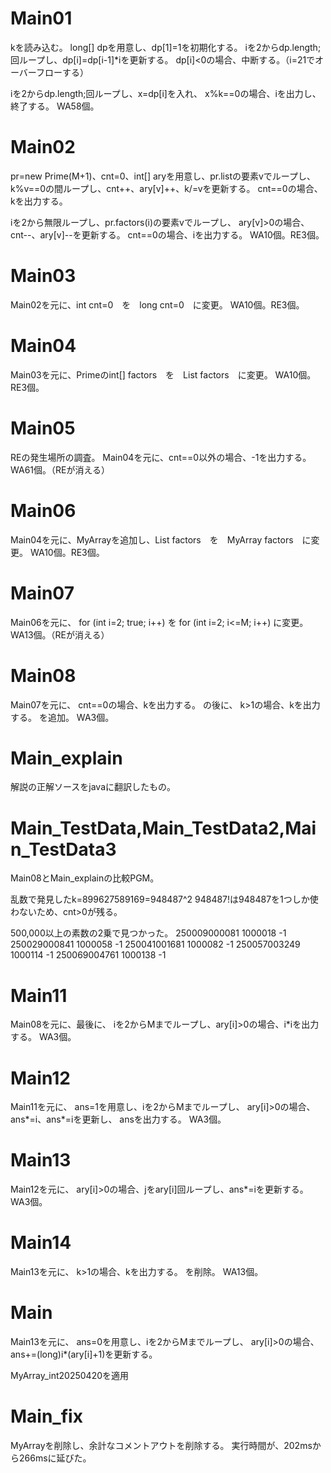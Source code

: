 # Main01
kを読み込む。
long[] dpを用意し、dp[1]=1を初期化する。
iを2からdp.length;回ループし、dp[i]=dp[i-1]*iを更新する。
dp[i]<0の場合、中断する。（i=21でオーバーフローする）

iを2からdp.length;回ループし、x=dp[i]を入れ、
x%k==0の場合、iを出力し、終了する。
WA58個。

# Main02
pr=new Prime(M+1)、cnt=0、int[] aryを用意し、pr.listの要素vでループし、
k%v==0の間ループし、cnt++、ary[v]++、k/=vを更新する。
cnt==0の場合、kを出力する。

iを2から無限ループし、pr.factors(i)の要素vでループし、
ary[v]>0の場合、cnt--、ary[v]--を更新する。
cnt==0の場合、iを出力する。
WA10個。RE3個。

# Main03
Main02を元に、int cnt=0　を　long cnt=0　に変更。
WA10個。RE3個。

# Main04
Main03を元に、Primeのint[] factors　を　List<Integer> factors　に変更。
WA10個。RE3個。

# Main05
REの発生場所の調査。
Main04を元に、cnt==0以外の場合、-1を出力する。
WA61個。（REが消える）

# Main06
Main04を元に、MyArrayを追加し、List<Integer> factors　を　MyArray factors　に変更。
WA10個。RE3個。

# Main07
Main06を元に、
for (int i=2; true; i++)
を
for (int i=2; i<=M; i++)
に変更。
WA13個。（REが消える）

# Main08
Main07を元に、
cnt==0の場合、kを出力する。
の後に、
k>1の場合、kを出力する。
を追加。
WA3個。

# Main\_explain
解説の正解ソースをjavaに翻訳したもの。

# Main\_TestData,Main\_TestData2,Main\_TestData3
Main08とMain\_explainの比較PGM。

乱数で発見したk=899627589169=948487^2
948487!は948487を1つしか使わないため、cnt>0が残る。

500,000以上の素数の2乗で見つかった。
250009000081 1000018 -1
250029000841 1000058 -1
250041001681 1000082 -1
250057003249 1000114 -1
250069004761 1000138 -1

# Main11
Main08を元に、最後に、
iを2からMまでループし、ary[i]>0の場合、i\*iを出力する。
WA3個。

# Main12
Main11を元に、
ans=1を用意し、iを2からMまでループし、
ary[i]>0の場合、ans*=i、ans*=iを更新し、
ansを出力する。
WA3個。

# Main13
Main12を元に、
ary[i]>0の場合、jをary[i]回ループし、ans*=iを更新する。
WA3個。

# Main14
Main13を元に、
k>1の場合、kを出力する。
を削除。
WA13個。

# Main
Main13を元に、
ans=0を用意し、iを2からMまでループし、
ary[i]>0の場合、ans+=(long)i*(ary[i]+1)を更新する。

MyArray_int20250420を適用

# Main\_fix
MyArrayを削除し、余計なコメントアウトを削除する。
実行時間が、202msから266msに延びた。

